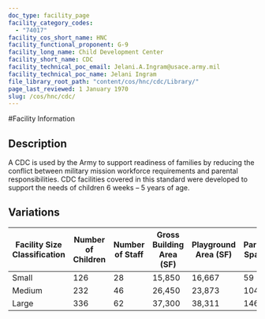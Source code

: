 ```yaml
---
doc_type: facility_page
facility_category_codes:
  - "74017"
facility_cos_short_name: HNC
facility_functional_proponent: G-9
facility_long_name: Child Development Center
facility_short_name: CDC
facility_technical_poc_email: Jelani.A.Ingram@usace.army.mil
facility_technical_poc_name: Jelani Ingram
file_library_root_path: "content/cos/hnc/cdc/Library/"
page_last_reviewed: 1 January 1970
slug: /cos/hnc/cdc/
---
```


#Facility Information

## Description

A CDC is used by the Army to support readiness of families by reducing the conflict between military mission workforce requirements and parental responsibilities. CDC facilities covered in this standard were developed to support the needs of children 6 weeks – 5 years of age.

## Variations

| Facility Size Classification | Number of Children | Number of Staff | ​Gross Building Area (SF) | ​Playground Area (SF) | ​Parking Spaces |
| ---------------------------- | ------------------ | --------------- | ------------------------- | --------------------- | --------------- |
| Small​                       | ​126               | ​28             | 15,850                    | 16,667                | 59              |
| Medium​                      | ​232               | ​46             | 26,450                    | 23,873                | 104             |
| Large​                       | ​336               | ​62             | 37,300                    | 38,311                | 146             |
